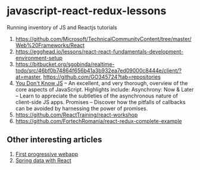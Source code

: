 # javascript-react-redux-lessons
Running inventory of JS and Reactjs tutorials

1. https://github.com/Microsoft/TechnicalCommunityContent/tree/master/Web%20Frameworks/React
2. https://egghead.io/lessons/react-react-fundamentals-development-environment-setup
3. https://bitbucket.org/sgobinda/realtime-todo/src/46bf0b74864f656b41a3b932ea7ed09000c8444e/client/?at=master, https://github.com/GO345724?tab=repositories
4. [You Don't Know JS](https://github.com/getify/You-Dont-Know-JS) – An excellent, and very thorough, overview of the core aspects of JavaScript. Highlights include:
Asynchrony: Now & Later – Learn to appreciate the subtleties of the asynchronous nature of client-side JS apps.
Promises – Discover how the pitfalls of callbacks can be avoided by harnessing the power of promises.
5. https://github.com/ReactTraining/react-workshop
6. https://github.com/FortechRomania/react-redux-complete-example

## Other interesting articles
1. [First progressive webapp](https://developers.google.com/web/fundamentals/codelabs/your-first-pwapp/)
2. [Spring data with React](https://github.com/spring-guides/tut-react-and-spring-data-rest)

